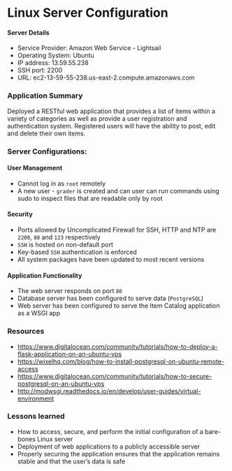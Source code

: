# Linux Server Configuration

#### Server Details
- Service Provider: Amazon Web Service - Lightsail
- Operating System: Ubuntu
- IP address: 13.59.55.238
- SSH port: 2200
- URL: ec2-13-59-55-238.us-east-2.compute.amazonaws.com

### Application Summary

Deployed a RESTful web application that provides a list of items within a variety of categories as well as provide a user registration and authentication system. Registered users will have the ability to post, edit and delete their own items.



### Server Configurations:
#### User Management
- Cannot log in as `root` remotely
- A new user - `grader` is created and can user can run commands using sudo to inspect files that are readable only by root

#### Security
- Ports allowed by Uncomplicated Firewall for SSH, HTTP and NTP are `2200`, `80` and `123` respectively
- `SSH` is hosted on non-default port
- Key-based `SSH` authentication is enforced
- All system packages have been updated to most recent versions

#### Application Functionality
- The web server responds on port `80`
- Database server has been configured to serve data (`PostgreSQL`)
- Web server has been configured to serve the Item Catalog application as a WSGI app

### Resources
- https://www.digitalocean.com/community/tutorials/how-to-deploy-a-flask-application-on-an-ubuntu-vps
- https://wixelhq.com/blog/how-to-install-postgresql-on-ubuntu-remote-access
- https://www.digitalocean.com/community/tutorials/how-to-secure-postgresql-on-an-ubuntu-vps
- http://modwsgi.readthedocs.io/en/develop/user-guides/virtual-environment

### Lessons learned
- How to access, secure, and perform the initial configuration of a bare-bones Linux server
- Deployment of web applications to a publicly accessible server
- Properly securing the application ensures that the application remains stable and that the user’s data is safe
